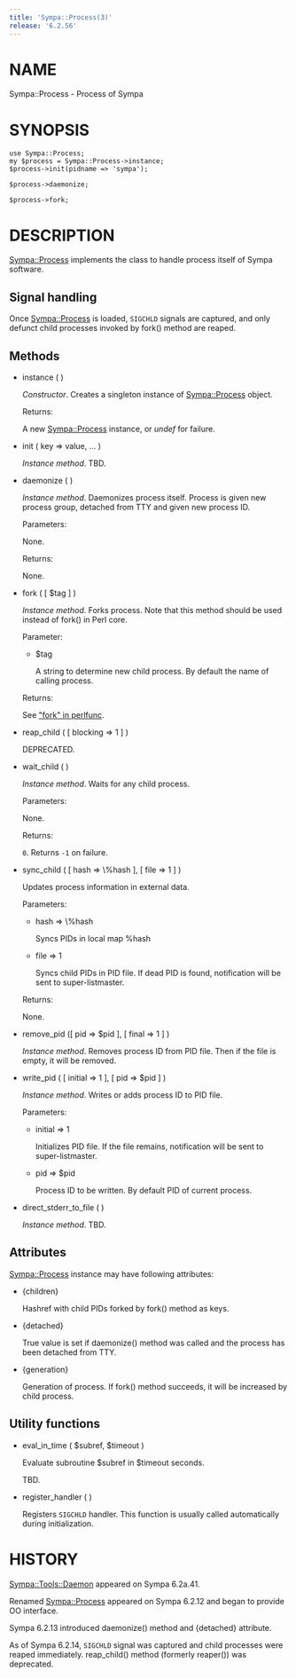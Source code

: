```yaml
---
title: 'Sympa::Process(3)'
release: '6.2.56'
---
```


# NAME

Sympa::Process - Process of Sympa

# SYNOPSIS

    use Sympa::Process;
    my $process = Sympa::Process->instance;
    $process->init(pidname => 'sympa');

    $process->daemonize;

    $process->fork;

# DESCRIPTION

[Sympa::Process](./Sympa-Process.3.md) implements the class to handle process itself of Sympa
software.

## Signal handling

Once [Sympa::Process](./Sympa-Process.3.md) is loaded,
`SIGCHLD` signals are captured,
and only defunct child processes invoked by fork() method are reaped.

## Methods

- instance ( )

    _Constructor_.
    Creates a singleton instance of [Sympa::Process](./Sympa-Process.3.md) object.

    Returns:

    A new [Sympa::Process](./Sympa-Process.3.md) instance, or _undef_ for failure.

- init ( key => value, ... )

    _Instance method_.
    TBD.

- daemonize ( )

    _Instance method_.
    Daemonizes process itself.
    Process is given new process group, detached from TTY
    and given new process ID.

    Parameters:

    None.

    Returns:

    None.

- fork ( \[ $tag \] )

    _Instance method_.
    Forks process.
    Note that this method should be used instead of fork() in Perl core.

    Parameter:

    - $tag

        A string to determine new child process.
        By default the name of calling process.

    Returns:

    See ["fork" in perlfunc](https://metacpan.org/pod/perlfunc#fork).

- reap\_child ( \[ blocking => 1 \] )

    DEPRECATED.

- wait\_child ( )

    _Instance method_.
    Waits for any child process.

    Parameters:

    None.

    Returns:

    `0`.
    Returns `-1` on failure.

- sync\_child ( \[ hash => \\%hash \], \[ file => 1 \] )

    Updates process information in external data.

    Parameters:

    - hash => \\%hash

        Syncs PIDs in local map %hash

    - file => 1

        Syncs child PIDs in PID file.
        If dead PID is found, notification will be sent to super-listmaster.

    Returns:

    None.

- remove\_pid (\[ pid => $pid \], \[ final => 1 \] )

    _Instance method_.
    Removes process ID from PID file.
    Then if the file is empty, it will be removed.

- write\_pid ( \[ initial => 1 \], \[ pid => $pid \] )

    _Instance method_.
    Writes or adds process ID to PID file.

    Parameters:

    - initial => 1

        Initializes PID file.
        If the file remains, notification will be sent to super-listmaster.

    - pid => $pid

        Process ID to be written.
        By default PID of current process.

- direct\_stderr\_to\_file ( )

    _Instance method_.
    TBD.

## Attributes

[Sympa::Process](./Sympa-Process.3.md) instance may have following attributes:

- {children}

    Hashref with child PIDs forked by fork() method as keys.

- {detached}

    True value is set if daemonize() method was called and the process has been
    detached from TTY.

- {generation}

    Generation of process.
    If fork() method succeeds, it will be increased by child process.

## Utility functions

- eval\_in\_time ( $subref, $timeout )

    Evaluate subroutine $subref in $timeout seconds.

    TBD.

- register\_handler ( )

    Registers `SIGCHLD` handler.
    This function is usually called automatically during initialization.

# HISTORY

[Sympa::Tools::Daemon](./Sympa-Tools-Daemon.3.md) appeared on Sympa 6.2a.41.

Renamed [Sympa::Process](./Sympa-Process.3.md) appeared on Sympa 6.2.12
and began to provide OO interface.

Sympa 6.2.13 introduced daemonize() method and {detached} attribute.

As of Sympa 6.2.14, `SIGCHLD` signal was captured and child processes
were reaped immediately.  reap\_child() method (formerly reaper()) was
deprecated.
